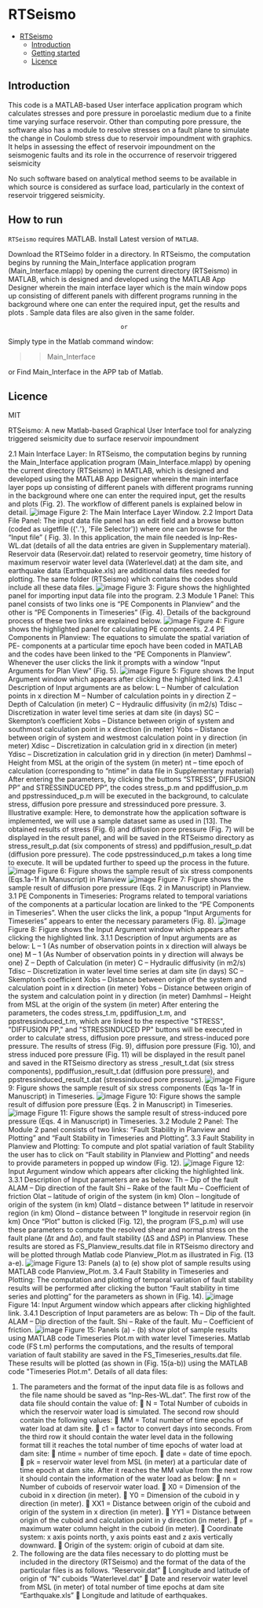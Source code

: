 # RTSeismo
- [RTSeismo](#RTSeismo)
  - [Introduction](#introduction)
  - [Getting started](#getting-started)
  - [Licence](#licence)


## Introduction

This code is a MATLAB-based User interface application program which 
calculates stresses and pore pressure in poroelastic medium due to 
a finite time varying surface reservoir. Other than computing pore pressure, 
the software also has a module to resolve stresses on a fault plane to 
simulate the change in Coulomb stress due to reservoir impoundment with graphics. It 
helps in assessing the effect of reservoir impoundment on the seismogenic 
faults and its role in the occurrence of reservoir triggered seismicity

No such software based on analytical method seems to be available in 
which source is considered as surface load, particularly in the context 
of reservoir triggered seismicity.


## How to run

`RTSeismo` requires MATLAB. Install Latest version of `MATLAB`. 


Download the RTSeimo folder in a directory. In RTSeismo, the computation begins by running the Main_Interface application program (Main_Interface.mlapp) by opening the current directory (RTSeismo) in MATLAB, which is designed and developed using the MATLAB App Designer wherein the main interface layer which is the main window pops up consisting of different panels with different programs running in the background where one can enter the required input, get the results and plots . Sample data files are also given in the same folder.

									or

Simply type in the Matlab command window:
>> Main_Interface <Enter>

or Find Main_Interface in the APP tab of Matlab.


## Licence

MIT

RTSeismo: A new Matlab-based Graphical User Interface tool for analyzing triggered seismicity due to surface reservoir impoundment

2.1 Main Interface Layer:
In RTSeismo, the computation begins by running the Main_Interface application program (Main_Interface.mlapp) by opening the current directory (RTSeismo) in MATLAB, which is designed and developed using the MATLAB App Designer wherein the main interface layer pops up consisting of different panels with different programs running in the background where one can enter the required input, get the results and plots (Fig. 2). The workflow of different panels is explained below in detail.
![image](https://github.com/Kalpna-Gahalaut/RTSeismo/assets/139765781/8098450f-00fc-45f4-80f6-ef288e057d33)
Figure 2: The Main Interface Layer Window.
2.2 Import Data File Panel: 
The input data file panel has an edit field and a browse button (coded as uigetfile ({'*.*'}, 'File Selector')) where one can browse for the “Input file” ( Fig. 3). In this application, the main file needed is Inp-Res-WL.dat (details of all the data entries are given in Supplementary material). Reservoir data (Reservoir.dat) related to reservoir geometry, time history of maximum reservoir water level data (Waterlevel.dat) at the dam site, and earthquake data (Earthquake.xls) are additional data files needed for plotting. The same folder (RTSeismo) which contains the codes should include all these data files.
![image](https://github.com/Kalpna-Gahalaut/RTSeismo/assets/139765781/9568262c-71aa-4f22-b156-c3ce129fd587)
Figure 3: Figure shows the highlighted panel for importing input data file into the program.
2.3 Module 1 Panel: 
This panel consists of two links one is “PE Components in Planview” and the other is “PE Components in Timeseries” (Fig. 4). Details of the background process of these two links are explained below.
![image](https://github.com/Kalpna-Gahalaut/RTSeismo/assets/139765781/9a698c2d-e1c8-410b-8075-b48f191c29b4)
Figure 4: Figure shows the highlighted panel for calculating PE components.
2.4 PE Components in Planview: 
The equations to simulate the spatial variation of PE- components at a particular time epoch have been coded in MATLAB and the codes have been linked to the “PE Components in Planview”. Whenever the user clicks the link it prompts with a window “Input Arguments for Plan View” (Fig. 5).
![image](https://github.com/Kalpna-Gahalaut/RTSeismo/assets/139765781/9d685acd-fd4f-48cc-a272-f181947ab28b)
Figure 5: Figure shows the Input Argument window which appears after clicking the highlighted link.
2.4.1 Description of Input arguments are as below:
L – Number of calculation points in x direction 
M – Number of calculation points in y direction
Z – Depth of Calculation (in meter) 
C – Hydraulic diffusivity (in m2/s)
Tdisc – Discretization in water level time series at dam site (in days)
SC – Skempton’s coefficient
Xobs – Distance between origin of system and southmost calculation point in x direction (in meter) 
Yobs – Distance between origin of system and westmost calculation point in y direction (in meter) 
Xdisc – Discretization in calculation grid in x direction (in meter) 
Ydisc – Discretization in calculation grid in y direction (in meter) 
Damhmsl – Height from MSL at the origin of the system (in meter)
 nt – time epoch of calculation (corresponding to “ntime” in data file in Supplementary material) 
After entering the parameters, by clicking the buttons “STRESS”, DIFFUSION PP” and STRESSINDUCED PP”, the codes stress_p.m and ppdiffusion_p.m and ppstressinduced_p.m will be executed in the background, to calculate stress, diffusion pore pressure and stressinduced pore pressure.
3. Illustrative example:
Here, to demonstrate how the application software is implemented, we will use a sample dataset same as used in [13]. The obtained results of stress (Fig. 6) and diffusion pore pressure (Fig. 7) will be displayed in the result panel, and will be saved in the RTSeismo directory as stress_result_p.dat (six components of stress) and ppdiffusion_result_p.dat (diffusion pore pressure).
The code ppstressinduced_p.m takes a long time to execute. It will be updated further to speed up the process in the future.
![image](https://github.com/Kalpna-Gahalaut/RTSeismo/assets/139765781/1a0182e1-3994-4360-97a9-980b00cf9afe)
Figure 6: Figure shows the sample result of six stress components (Eqs.1a-1f in Manuscript) in Planview
![image](https://github.com/Kalpna-Gahalaut/RTSeismo/assets/139765781/391a340f-8b64-4ae9-808e-c20d4b257554)
Figure 7: Figure shows the sample result of diffusion pore pressure (Eqs. 2 in Manuscript) in Planview.
3.1 PE Components in Timeseries:
Programs related to temporal variations of the components at a particular location are linked to the “PE Components in Timeseries”. When the user clicks the link, a popup “Input Arguments for Timeseries” appears to enter the necessary parameters (Fig. 8).
![image](https://github.com/Kalpna-Gahalaut/RTSeismo/assets/139765781/f2298a84-1b59-45c0-85c4-4f09560af883)
Figure 8: Figure shows the Input Argument window which appears after clicking the highlighted link.
3.1.1 Description of Input arguments are as below:
L – 1 (As number of observation points in x direction will always be one) 
M – 1 (As Number of observation points in y direction will always be one)
Z – Depth of Calculation (in meter)
C – Hydraulic diffusivity (in m2/s)
Tdisc – Discretization in water level time series at dam site (in days)
SC – Skempton’s coefficient
Xobs – Distance between origin of the system and calculation point in x direction (in meter)
Yobs – Distance between origin of the system and calculation point in y direction (in meter)
Damhmsl – Height from MSL at the origin of the system (in meter)
After entering the parameters, the codes stress_t.m, ppdiffusion_t.m, and ppstressinduced_t.m, which are linked to the respective "STRESS", "DIFFUSION PP," and "STRESSINDUCED PP" buttons will be executed in order to calculate stress, diffusion pore pressure, and stress-induced pore pressure. The results of stress (Fig. 9), diffusion pore pressure (Fig. 10), and stress induced pore pressure (Fig. 11) will be displayed in the result panel and saved in the RTSeismo directory as stress _result_t.dat (six stress components), ppdiffusion_result_t.dat (diffusion pore pressure), and ppstressinduced_result_t.dat (stressinduced pore pressure).
![image](https://github.com/Kalpna-Gahalaut/RTSeismo/assets/139765781/a220f8d8-e78d-46d6-b2ec-54bf91485a43)
Figure 9: Figure shows the sample result of six stress components (Eqs 1a-1f in Manuscript) in Timeseries.
![image](https://github.com/Kalpna-Gahalaut/RTSeismo/assets/139765781/462097cc-2f23-475d-a3b2-248afa79a482)
 Figure 10: Figure shows the sample result of diffusion pore pressure (Eqs. 2 in Manuscript) in Timeseries.
![image](https://github.com/Kalpna-Gahalaut/RTSeismo/assets/139765781/36ef2d51-d80b-4412-9c87-3375584899f7)
Figure 11: Figure shows the sample result of stress-induced pore pressure (Eqs. 4 in Manuscript) in Timeseries.
3.2 Module 2 Panel:
The Module 2 panel consists of two links: “Fault Stability in Planview and Plotting” and “Fault Stability in Timeseries and Plotting”.
3.3 Fault Stability in Planview and Plotting: 
To compute and plot spatial variation of fault Stability the user has to click on “Fault stability in Planview and Plotting” and needs to provide parameters in popped up window (Fig. 12). 
![image](https://github.com/Kalpna-Gahalaut/RTSeismo/assets/139765781/3481ce12-45f2-41b8-8c6b-63acbf785a7b)
Figure 12:  Input Argument window which appears after clicking the highlighted link.
3.3.1 Description of Input parameters are as below:
Th – Dip of the fault
ALAM – Dip direction of the fault
Shi – Rake of the fault
Mu – Coefficient of friction
Olat – latitude of origin of the system (in km)
Olon – longitude of origin of the system (in km)
Olatd – distance between 1° latitude in reservoir region (in km)
Olond – distance between 1° longitude in reservoir region (in km)
Once “Plot” button is clicked (Fig. 12), the program (FS_p.m) will use these parameters to compute the resolved shear and normal stress on the fault plane (Δτ and Δσ), and fault stability (ΔS and ΔSP) in Planview. These results are stored as FS_Planview_results.dat file in RTSeismo directory and will be plotted through Matlab code Planview_Plot.m as illustrated in Fig. (13 a-e).
![image](https://github.com/Kalpna-Gahalaut/RTSeismo/assets/139765781/44601efd-7bb7-4317-8cf5-6f805f6300fa)
Figure 13: Panels (a) to (e) show plot of sample results using MATLAB code Planview_Plot.m.
3.4 Fault Stability in Timeseries and Plotting:
The computation and plotting of temporal variation of fault stability results will be performed after clicking the button “Fault stability in time series and plotting” for the parameters as shown in (Fig. 14). 
![image](https://github.com/Kalpna-Gahalaut/RTSeismo/assets/139765781/2ddcdaa6-1402-42c3-897e-4b1f9e3ed500)
Figure 14: Input Argument window which appears after clicking highlighted link.
3.4.1 Description of Input parameters are as below:
Th – Dip of the fault.
ALAM – Dip direction of the fault.
Shi – Rake of the fault.
Mu – Coefficient of friction.
![image](https://github.com/Kalpna-Gahalaut/RTSeismo/assets/139765781/5dbefc20-bc19-4a9b-b065-4d04819021dd)
Figure 15: Panels (a) - (b) show plot of sample results using MATLAB code Timeseries Plot.m with water level Timeseries.
Matlab code (FS t.m) performs the computations, and the results of temporal variation of fault stability are saved in the FS_Timeseries_results.dat file. These results will be plotted (as shown in (Fig. 15(a-b)) using the MATLAB code "Timeseries Plot.m".
Details of all data files:
1. The parameters and the format of the input data file is as follows and the file name should be saved as “Inp-Res-WL.dat”.
  The first row of the data file should contain the value of:
	 N = Total Number of cuboids in which the reservoir water load is simulated.
  The second row should contain the following values:
	MM = Total number of time epochs of water load at dam site.
	c1 = factor to convert days into seconds.
From the third row it should contain the water level data in the following format till it reaches the total number of time epochs of water load at dam site:
	ntime = number of time epoch.
	date = date of time epoch.
	pk = reservoir water level from MSL (in meter) at a particular date of time epoch at dam site.
After it reaches the MM value from the next row it should contain the information of the water load as below:
	nn = Number of cuboids of reservoir water load.
	X0 = Dimension of the cuboid in x direction (in meter).
	Y0 = Dimension of the cuboid in y direction (in meter).
	XX1 = Distance between origin of the cuboid and origin of the system in x direction (in meter).
	YY1 = Distance between origin of the cuboid and calculation point in y direction (in meter). 
	pf = maximum water column height in the cuboid (in meter).
	Coordinate system:  x axis points north, y axis points east and z axis vertically downward.
	Origin of the system: origin of cuboid at dam site.
2. The following are the data files necessary to do plotting must be included in the directory (RTSeismo) and the format of the data of the particular files is as follows.
     “Reservoir.dat”
          	Longitude and latitude of origin of “N” cuboids
      “Waterlevel.dat”
          	Date and reservoir water level from MSL (in meter) of total number of time epochs at dam site
      “Earthquake.xls”
          	Longitude and latitude of earthquakes.

        
